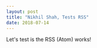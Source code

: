 ```yaml
---
layout: post
title: "Nikhil Shah, Tests RSS"
date: 2018-07-14
---
```


Let's test is the RSS (Atom) works!
